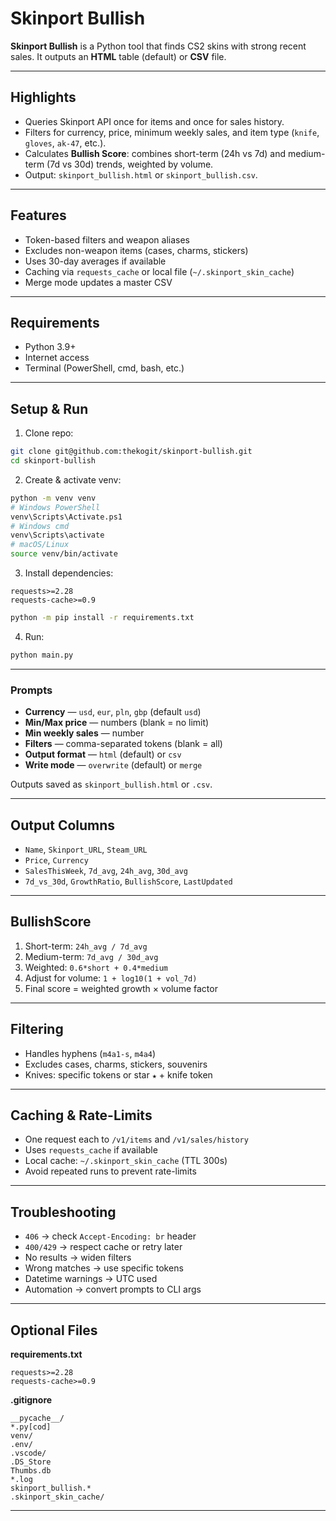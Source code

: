 # Skinport Bullish

**Skinport Bullish** is a Python tool that finds CS2 skins with strong recent sales. It outputs an **HTML** table (default) or **CSV** file.

---

## Highlights

- Queries Skinport API once for items and once for sales history.
- Filters for currency, price, minimum weekly sales, and item type (`knife`, `gloves`, `ak-47`, etc.).
- Calculates **Bullish Score**: combines short-term (24h vs 7d) and medium-term (7d vs 30d) trends, weighted by volume.
- Output: `skinport_bullish.html` or `skinport_bullish.csv`.

---

## Features

- Token-based filters and weapon aliases
- Excludes non-weapon items (cases, charms, stickers)
- Uses 30-day averages if available
- Caching via `requests_cache` or local file (`~/.skinport_skin_cache`)
- Merge mode updates a master CSV

---

## Requirements

- Python 3.9+
- Internet access
- Terminal (PowerShell, cmd, bash, etc.)

---

## Setup & Run

1. Clone repo:

```bash
git clone git@github.com:thekogit/skinport-bullish.git
cd skinport-bullish
```

2. Create & activate venv:

```bash
python -m venv venv
# Windows PowerShell
venv\Scripts\Activate.ps1
# Windows cmd
venv\Scripts\activate
# macOS/Linux
source venv/bin/activate
```

3. Install dependencies:

```
requests>=2.28
requests-cache>=0.9
```

```bash
python -m pip install -r requirements.txt
```

4. Run:

```bash
python main.py
```

---

### Prompts

- **Currency** — `usd`, `eur`, `pln`, `gbp` (default `usd`)
- **Min/Max price** — numbers (blank = no limit)
- **Min weekly sales** — number
- **Filters** — comma-separated tokens (blank = all)
- **Output format** — `html` (default) or `csv`
- **Write mode** — `overwrite` (default) or `merge`

Outputs saved as `skinport_bullish.html` or `.csv`.

---

## Output Columns

- `Name`, `Skinport_URL`, `Steam_URL`
- `Price`, `Currency`
- `SalesThisWeek`, `7d_avg`, `24h_avg`, `30d_avg`
- `7d_vs_30d`, `GrowthRatio`, `BullishScore`, `LastUpdated`

---

## BullishScore

1. Short-term: `24h_avg / 7d_avg`
2. Medium-term: `7d_avg / 30d_avg`
3. Weighted: `0.6*short + 0.4*medium`
4. Adjust for volume: `1 + log10(1 + vol_7d)`
5. Final score = weighted growth × volume factor

---

## Filtering

- Handles hyphens (`m4a1-s`, `m4a4`)
- Excludes cases, charms, stickers, souvenirs
- Knives: specific tokens or star `★` + knife token

---

## Caching & Rate-Limits

- One request each to `/v1/items` and `/v1/sales/history`
- Uses `requests_cache` if available
- Local cache: `~/.skinport_skin_cache` (TTL 300s)
- Avoid repeated runs to prevent rate-limits

---

## Troubleshooting

- `406` → check `Accept-Encoding: br` header
- `400/429` → respect cache or retry later
- No results → widen filters
- Wrong matches → use specific tokens
- Datetime warnings → UTC used
- Automation → convert prompts to CLI args

---

## Optional Files

**requirements.txt**

```
requests>=2.28
requests-cache>=0.9
```

**.gitignore**

```
__pycache__/
*.py[cod]
venv/
.env/
.vscode/
.DS_Store
Thumbs.db
*.log
skinport_bullish.*
.skinport_skin_cache/
```

---

